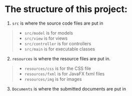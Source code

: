 # The structure of this project:

1. `src` is where the source code files are put in
> - `src/model` is for models
> - `src/view` is for views
> - `src/controller` is for controllers
> - `src/main` is for executable classes

2. `resources` is where the resource files are put in.
> - `resources/css` is for the CSS file
> - `resources/fxml` is for JavaFX fxml files
> - `resources/img` is for images

3. `Documents` is where the submitted documents are put in
